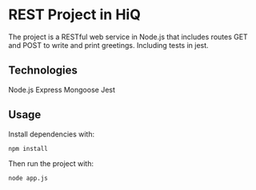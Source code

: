 # REST Project in HiQ

The project is a RESTful web service in Node.js that includes routes GET and POST to write and print greetings. Including tests in jest.

## Technologies
Node.js
Express
Mongoose
Jest

## Usage
Install dependencies with:
```bash
npm install
```

Then run the project with:
```bash
node app.js
```
